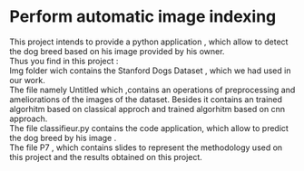 # Perform automatic image indexing
This project intends to provide a python application , which allow to detect the dog breed based on his image provided by his owner.  
Thus you find in this project :  
Img folder wich contains the Stanford Dogs Dataset , which we had used in our work.   
The file namely Untitled which ,contains an operations of preprocessing and ameliorations of the images of the dataset. Besides it contains an trained algorhitm based on classical approch and trained algorhitm based on cnn approach.  
The file classifieur.py contains the code application, which allow to predict the dog breed by his image .  
The file P7 , which contains slides to represent   the methodology used on this project and the results obtained on  this project.
